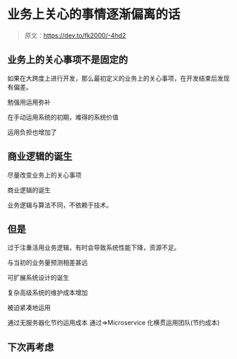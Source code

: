 # 业务上关心的事情逐渐偏离的话

> 原文：<https://dev.to/fk2000/-4hd2>

## 业务上的关心事项不是固定的

如果在大跨度上进行开发，那么最初定义的业务上的关心事项，在开发结束后发现有偏差。

勉强用运用弥补

在手动运用系统的初期，难得的系统价值

运用负担也增加了

## 商业逻辑的诞生

尽量改变业务上的关心事项

商业逻辑的诞生

业务逻辑与算法不同，不依赖于技术。

## 但是

过于注重活用业务逻辑，有时会导致系统性能下降，资源不足。

与当初的业务量预测相差甚远

可扩展系统设计的诞生

复杂高级系统的维护成本增加

被迫紧凑地运用

通过无服务器化节约运用成本
通过⇒Microservice 化横贯运用团队(节约成本)

## 下次再考虑